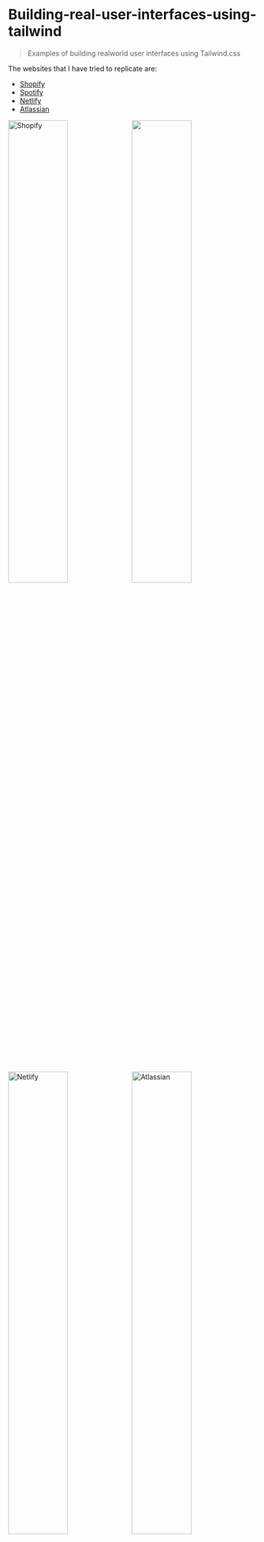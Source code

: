 # Building-real-user-interfaces-using-tailwind

> Examples of building realworld user interfaces using Tailwind.css

The websites that I have tried to replicate are:

- [Shopify](https://building-realworld-user-interfaces-using-tailwind.pages.dev/shopify/)
- [Spotify](https://building-realworld-user-interfaces-using-tailwind.pages.dev/spotify/)
- [Netlify](https://building-realworld-user-interfaces-using-tailwind.pages.dev/netlify/)
- [Atlassian](https://building-realworld-user-interfaces-using-tailwind.pages.dev/atlassian/)

<p float="left">
  <a href="https://realworld-ui-tailwind.netlify.com/shopify/" target="_blank"><img alt="Shopify" src="https://raw.githubusercontent.com/asvny/building-realworld-user-interfaces-using-tailwind/master/img/shopify.png" width="49%" /></a>
   <a href="https://realworld-ui-tailwind.netlify.com/spotify/" target="_blank">  <img atl="Spotify" src="https://raw.githubusercontent.com/asvny/building-realworld-user-interfaces-using-tailwind/master/img/spotify.png" width="49%" /></a>
</p>

<p float="left">
  <a href="https://realworld-ui-tailwind.netlify.com/netlify/" target="_blank"> <img alt="Netlify" src="https://raw.githubusercontent.com/asvny/building-realworld-user-interfaces-using-tailwind/master/img/netlify.png" width="49%" /></a>
   <a href="https://realworld-ui-tailwind.netlify.com/atlassian/" target="_blank">  <img alt="Atlassian" src="https://raw.githubusercontent.com/asvny/building-realworld-user-interfaces-using-tailwind/master/img/atlassian.png" width="49%" /></a>
</p>

## Thoughts on Atomic CSS

Since there are already lots of posts, I'll just brief the intro part. For a very long time (from 2014), my preference has always been

- SUIT CSS for UI components like buttons, forms, base layouts etc..,
- Atomic CSS for almost all other usecases.

Why ? It is because when you work on a greenfield project, the base UI components doesn't change much and mostly it usually changes in color or typography and main project UIs change very frequently and so therefore it is necessary to consider that deletion of code should become easier when coding new UIs. To achieve this, using atomic css in the main product for layouts and all other cases, it becomes the only source. So, when a designer comes in with a new UI, it feels quite easier to delete the already coded template or react/ember/vue or in this case any other component and quickly again, we can iterate on the new UI without writing any additional CSS but only the template part.

### When things get messy ?

- Using :nth-child, :only-child etc.., selector is quite uneasy. Simple example which I can illustrate is

```html
<!--
Usually in frontend frameworks, we use .map(js) or #each(hbs) to loop over data, it becomes difficult
to achieve the following example 
-->

<ul class="p-0 m-0">
  { data.map(item => `
  <li class="bt-gray-500">{item.title}</li>
  `) }
</ul>

<!-- Outcome

Rachel Green 
---------------
Monica Geller 
---------------
Joey Tribbiani 
---------------
Chandler Bing  
--------------- (This should not be displayed)

Expected

Rachel Green 
---------------
Monica Geller 
---------------
Joey Tribbiani 
---------------
Chandler Bing

-->
```

- When you have to deal with states like hover, active, focus etc., (_but luckly Tailwind.css came with a solution_)
- Responsive design - You get to add a _lot_ of classes and becomes quite unfamiliar what the element does at a single glance.

## Author

Annamalai Saravanan
